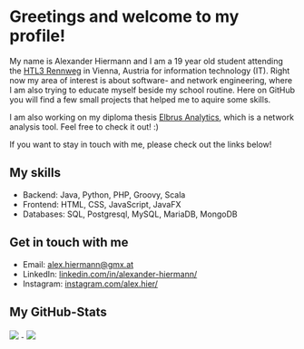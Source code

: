 # Greetings and welcome to my profile!

My name is Alexander Hiermann and I am a 19 year old student attending the [HTL3 Rennweg][1] in Vienna, Austria for information technology (IT).
Right now my area of interest is about software- and network engineering, where I am also trying to educate myself beside my school routine.
Here on GitHub you will find a few small projects that helped me to aquire some skills.

I am also working on my diploma thesis [Elbrus Analytics][6], which is a network analysis tool. Feel free to check it out! :)

If you want to stay in touch with me, please check out the links below!

## My skills

- Backend: Java, Python, PHP, Groovy, Scala
- Frontend: HTML, CSS, JavaScript, JavaFX
- Databases: SQL, Postgresql, MySQL, MariaDB, MongoDB

## Get in touch with me

- Email: [alex.hiermann@gmx.at][3]
- LinkedIn: [linkedin.com/in/alexander-hiermann/][4]
- Instagram: [instagram.com/alex.hier/][5]


## My GitHub-Stats

<a href="https://github.com/alex-hiermann">
    <img style="padding-right: 5px;" align="center"
        src="https://github-readme-stats.vercel.app/api/top-langs/?username=alex-hiermann&bg_color=1d1f21&title_color=fefefe&text_color=c8c9cb&langs_count=10&layout=compact">
    </img>
</a>

<a href="https://github.com/alex-hiermann">
    <img style="padding-left: 5px;" align="center"
        src="https://github-readme-stats.vercel.app/api?username=alex-hiermann&count_private=true&show_icons=true&title_color=fefefe&bg_color=1d1f21&text_color=c8c9cb&">
    </img>
</a>

[1]: https://www.linkedin.com/school/htl3r/
[3]: mailto:alex.hiermann@gmx.at
[4]: https://www.linkedin.com/in/alexander-hiermann/
[5]: https://www.instagram.com/alex.hier/
[6]: https://www.elbrus-analytics.at
